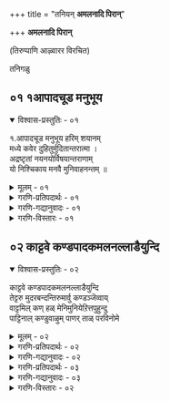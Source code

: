 +++
title = "तनियन् **अमलनादि पिरान्**"

+++
**अमलनादि पिरान्**

\(तिरुप्पाणि आऴ्वारर विरचित\)

तनिगळु


## ०१ १आपादचूड मनुभूय

<details open><summary>विश्वास-प्रस्तुतिः - ०१</summary>

१.आपादचूड मनुभूय हरिम् शयानम्  
मध्ये कवेर दुहितुर्मुदितान्तरात्मा ।  
अद्रष्टृतां नयनयोर्विषयान्तराणाम्  
यो निश्चिकाय मनवै मुनिवाहनन्तम् ॥
</details>

<details><summary>मूलम् - ०१</summary>

१.आपादचूड मनुभूय हरिम् शयानम्  
मध्ये कवेर दुहितुर्मुदितान्तरात्मा ।  
अद्रष्टृतां नयनयोर्विषयान्तराणाम्  
यो निश्चिकाय मनवै मुनिवाहनन्तम् ॥
</details>

<details><summary>गरणि-प्रतिपदार्थः - ०१</summary>

कवेर दुहितुः=कवेर मुनिगळ मगळाद कावेरिनदिय, मध्ये=नडुवॆ, शयानम्=पवडिसिरुववनाद, हरिम्=श्रीरङ्गनाथनन्नु\(श्रीःअरियन्नु\), आपादचूडम्=अडियिन्द मुडियवरॆगू, यः-यारु, अनुभूय=प्रत्यक्षवागि नोडि अनुभविसि, मुदितः=अन्तरात्मा=मनसार हरषिसिदनो, मत्तु तारि-आ, नयनयोः=कण्णुगळिन्दले, विषयान्तराणाम्=इतर वस्तुगळन्नु, अद्रष्टृ=नोडुवुदिल्लवॆन्दु, निश्चिकाय-निश्चयिसिदनो, तं=आ \(तिरुप्पाणि ऎम्ब\), मुनिवाहनम्=मुनिवाहनन्नु, मनवै=मनन माडुत्तेनॆ\(चिन्तिसुत्तेनॆ\).
</details>

<details><summary>गरणि-गद्यानुवादः - ०१</summary>

कावेरिनदिय नडुगड्डॆयल्लि पवडिसिरुव श्रीरङ्गनाथनन्नु अडियिन्द मुडियवरॆगॆ यारु प्रत्यक्षवागि नोडि अनुभविसि, मनसार हर्षिसिदनो मत्तु आ कण्णुगळिन्दले इतर वस्तुगळन्नु नोडुवुदिल्लवॆन्दु निश्चयिसिदनो आ तिरुप्पाणि ऎम्ब मुनिवाहनन्नु मनन माडुत्तेनॆ.\(चिन्तिसुत्तेनॆ\) \(१\)
</details>

<details><summary>गरणि-विस्तारः - ०१</summary>

ई तनि कीळु\(पञ्चम\) कुलद ऒब्ब आऴ्वाररन्नु कुरितद्दु. "कुलवल्ल मुख्य; भक्तिये मुख्य"ऎम्बुदन्नु तोरिसुव ऒन्दु प्रत्यक्षसाक्षि इदु.

गोदादेविय हुट्टू हेगो हागॆये ई आऴ्वाररदू. कीळुकुलद पाणनॊब्बनु तन्न कणदल्लि माडिद्द बत्तद राशियमेलॆ ऒन्दु पुट्टमगुवन्नु कण्डनन्तॆ. आनन्ददिन्द अदन्नु तन्न मनॆगॆ कॊण्डॊय्दनन्तॆ. गण्डहॆण्डिरु आ मगुवन्नु अक्करॆयिन्द साकिदरन्तॆ. हीगॆ मगुवु पाणनादद्दु\!

चिक्कवयस्सिनिन्दलू ई पाणनिगॆ भक्तिय हाडुगळॆन्दरॆ प्राण, बरबरुत्त अवन भक्ति हॆच्चितु. तनगॆ श्रीरङ्गनाथन देवालयदॊळक्कॆ प्रवेशविल्लद्दरिन्द, स्वामिय सम्मुखदल्लि, कावेरिय मरळदण्डॆय मेलॆ निन्तु त्रिकालगळल्लियू आनन्ददिन्द मैमरॆतु भगवन्तनन्नु कुरितु हाडुत्तिद्दनन्तॆ.

श्रीरङ्गद देवालयदल्लि मत्तॊब्ब भक्त. लोकसारङ्ग मुनि

७४

ऎन्दु हॆसरु. आतनिगॆ ऒन्दु कॆलस. दिनवहि श्रीरङ्गनाथनिगॆ अभिगमनक्कॆ ऒन्दु बिन्दिगॆ कावेरि तीर्थवन्नु तरबेकादद्दु. आ समयदल्लि अवनु मौनवन्नु आचरिसलेबेकु\! इदु कट्टुपाडु. ऒन्दु दिन, मुनि कावेरिगॆ होगुवाग, तन्न दारिगॆ अड्डलागि कीळुकुलद ऒब्बनु निन्तिद्दन्नु कण्डु, ऒन्दु सण्ण कल्लन्नॆत्ति अवनत्त ऎसॆद. कल्लु अवनिगॆ ताकितु; रक्तबन्तु\! कूडले भक्तियिन्द अवनु पक्कक्कॆ सरिदु निन्तनन्तॆ.\!

अदे रात्रि, मुनिगॆ कनसायितु. श्रीरङ्गनाथनु कावेरिय दण्डॆयल्लि निन्तिद्दवनन्नु हॆगल मेलॆ हॊत्तु तन्न सन्निधिगॆ करॆतरबेकॆन्दु आज्ञॆमाडिदनु. मरुदिन बॆळग्गॆ मुनियु आ पाणनन्नु तन्न हॆगल मेलॆ एरिसिकॊण्डु बन्दु श्रीरङ्गनाथन मुन्दॆ निन्तनु. आ क्षणदल्ले पाणनिगॆ स्फूर्तियुण्टागि स्वामियन्नु अडियिन्द मुडियवरॆगॆ मैमरॆतु आनन्दवागि हाडिदनु. कडॆयल्लि "भगवन्त, निन्नन्नु प्रत्यक्षवागि कण्ड ई कण्णुगळु बेराव वस्तुवन्नू नोडबयसुवुदिल्ल"ऎन्दु हेळुत्त हेळूत्तले श्रीरङ्गनाथनल्लि ऐक्यनादनन्तॆ\!

गोदादेविगू तिरुप्पाणरिगू नडॆदद्दु कडॆयल्लि ऒन्दे रीति. इब्बरू श्रीरङ्गनाथनल्लि हाडुत्त हाडुत्तले ऐक्यवादद्दु\! भगवन्तनल्लि ऒन्दागुवुदक्कॆ यारु अर्हरु? अवरु ऎन्थ भक्तरागबेकु? ई तत्त्ववन्नु अवर ऐक्यतॆयल्लि तिळियतक्कद्दु ऎनिसुत्तदॆ.

तिरुप्पाणरिगॆ "मुनिवाहन"ऎम्बुदु इन्नॊन्दु हॆसरु. लोकसारङ्ग मुनियु अवरन्नु हॆगलमेलॆ हॊत्तु भगवन्तन मुन्दक्कॆ करॆदॊय्दद्दु इदक्कॆ कारण. तिरुप्पाणरु इदक्कॆ अर्हरु, दिट. भगवद्दासनिगॆ दासनादरॆ, अवनू भगवन्तन दासने आगुत्तानॆ ऎम्बुदु इदर हिन्दिरुव तत्त्व\!
</details>


## ०२ काट्टवे कण्डपादकमलनल्लाडैयुन्दि

<details open><summary>विश्वास-प्रस्तुतिः - ०२</summary>

काट्टवे कण्डपादकमलनल्लाडैयुन्दि  
तेट्टरु मुदरबन्दन्तिरुमार्वु कण्डञ्जॆव्वाय्  
वाट्टमिल् कण् हळ् मेनिमुनियेऱित्तपुहुन्दु  
पाट्टिनाल् कण्डुवाऴुम् पाणर् ताळ् परविनोमे
</details>

<details><summary>मूलम् - ०२</summary>

काट्टवे कण्डपादकमलनल्लाडैयुन्दि  
तेट्टरु मुदरबन्दन्तिरुमार्वु कण्डञ्जॆव्वाय्  
वाट्टमिल् कण् हळ् मेनिमुनियेऱित्तपुहुन्दु  
पाट्टिनाल् कण्डुवाऴुम् पाणर् ताळ् परविनोमे
</details>

<details><summary>गरणि-प्रतिपदार्थः - ०२</summary>

मुनि एऱि=मुनिय हॆगलेरि, तनिये पुहुन्दु=ऒब्बने देवालयदल्लि प्रवेशिसि, काट्टवे=आ मुनि तोरिसलु, कण्ड=नोडिद, पादकमलम्=स्वामिय पादकमलवन्नु, नल् आडै=धरिसिद ऒळ्ळॆय पीताम्बरवन्नु, उन्दि=नाभियन्नु, तेट्टरुम्=हुडुकिदरू सिक्कद उदर बन्दम्=उडिदारवन्नु, तिरु=पवित्रवाद श्रीदेवियिन्द कूडिद, मार्वुम्=वक्षवन्नू, कण्डम्=गण्डस्थळवन्नु, शॆम् वाय्=सुन्दरवू कॆम्पगू इरुव बायन्नु \(तुटिगळन्नु\)
</details>

<details><summary>गरणि-गद्यानुवादः - ०२</summary>

७५
</details>

<details><summary>गरणि-प्रतिपदार्थः - ०३</summary>

वाट्टम् इल्=दोषविल्लद, कण् हळ्=कण्णुगळन्नु, मेनि=ऒट्टु देहवन्नु \(स्वरूपवन्नु\), पाट्टिनाल्=हाडिनॊडनॆ, कण्डु=कण्डु, वाऴुम्=ऎरगुव\(आनन्दिसुव\) पाणर्=तिरुप्पाणर, ताळ्=तिरुवडिगळन्नु, परविनोम्=स्तुतिसिदॆवु \(स्तुतिसुत्तेवॆ\).
</details>

<details><summary>गरणि-गद्यानुवादः - ०३</summary>

मुनिय हॆगलेरि, ऒण्टियागि देवालयवन्नु हॊक्कु, आ मुनितोरिसलु, नोडिद भगवन्तन पादकमलवन्नु, उत्तमपीताम्बरवन्नुनाभियन्नु अपरूपवाद उडिदारवन्नु पवित्रवाद श्रीदेवियिन्द कूडिद वक्षवन्नु, गण्डस्थळवन्नु, सुन्दरवाद चॆन्दुटिगळन्नु दोषविल्लद कण्णुगळन्नु-इवुगळॆल्लवन्नू कूडिद स्वरूपवन्नु हाडुत्तहाडुत्त कण्डु भगवन्तनिगॆ ऎरगि आनन्दिसुव \(शाश्वतवाद बाळन्नु बाळुव\) तिरुप्पाणर तिरुवडिगळन्नु स्तुतिसुत्तेवॆ. \(२\)
</details>

<details><summary>गरणि-विस्तारः - ०२</summary>

देवालयदल्लि प्रवेशविल्लदन्थ कीळुकुलदवराद पाणरु देवालयदॊळक्कॆ प्रवेशिसिद्दादरू हेगे? अवरल्लि अडगिद्द उत्तमवाद शक्तियादरू यावुदु? देवालयवन्नु अपवित्रगॊळिसदन्तॆ अवरु लोकसारङ्ग मुनिय हॆगलेरि देवालयवन्नु तिरुवडियिन्द तिरुमुडियवरॆगॆ ऒन्दॊन्दन्नागि नोडिदरु. अवयवगळन्नु नोडुत्तिरुव हागॆये, सुन्दरवाद पाशुरगळिन्द अवुगळन्नु मनमुट्ट हाडुत्ता भगवन्तनन्नु यथार्थवागिये साक्षात्करिसिकॊण्डरु. अल्लदॆ, भगवन्तनल्लिये, इतररु नोडुत्तिरुव हागॆये, ऐक्यरादरु. पाणर हिरिमॆ इदु\!

तिरुप्पाणरु हाडिद हत्ते हत्तु पाशुरगळ मालॆये "अमलनादि पिरान्" ई\* हत्तु पाशुरगळल्लि, हुडुकिदरू सिक्कदन्थ भगवन्तन दिव्यसुन्दस्वरूपवन्नु सेविसबेकादद्दु हेगॆ, कण्डद्दन्नु अनुभविसुवुदु हेगॆ, हागॆ माडुवुदरिन्द बरुव फलवेनु ऎम्बुदन्नु अवरु विवरिसिद्दारॆ. कडॆयल्लि हेळिरुवुदन्तु अनर्घवाद विषय. भगवन्तनन्नु साक्षात्तागि नोडि नलिद कण्णुगळु, अवन सृष्टिविशेषवे आद, अत्यन्त सुन्दरवू आद बेरॆ याव वस्तुवन्नू नोदबयसुवुदिल्ल. नोडलूबारदु. ऎडॆबिडदॆ भगवन्तन आ विलक्षण सुन्दरस्वरूपवन्ने नोडुत्त नलियुत्त भगवन्तन सान्निध्यसुखवन्नु अनुभविसुत्तिरबेकु\! इदल्लदॆ, मनुष्यनागि हुट्टिद्दक्कॆ साधिसबेकाद गुरि इन्नेनु?
</details>